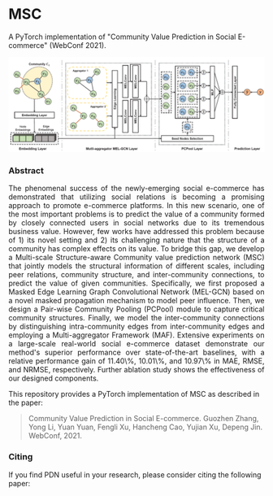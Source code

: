 MSC
============================================

 
A PyTorch implementation of "Community Value Prediction in Social E-commerce" (WebConf 2021).


<p align="center">
  <img width="1000" src="msc.png">
</p>

### Abstract

<p align="justify">
The phenomenal success of the newly-emerging social e-commerce has demonstrated that utilizing social relations is becoming a promising approach to promote e-commerce platforms. In this new scenario, one of the most important problems is to predict the value of a community formed by closely connected users in social networks due to its tremendous business value. However, few works have addressed this problem because of 1) its novel setting and 2) its challenging nature that the structure of a community has complex effects on its value. To bridge this gap, we develop a Multi-scale Structure-aware Community value prediction network (MSC) that jointly models the structural information of different scales, including peer relations, community structure, and inter-community connections, to predict the value of given communities. Specifically, we first proposed a Masked Edge Learning Graph Convolutional Network (MEL-GCN) based on a novel masked propagation mechanism to model peer influence. Then, we design a Pair-wise Community Pooling (PCPool) module to capture critical community structures. Finally, we model the inter-community connections by distinguishing intra-community edges from inter-community edges and employing a Multi-aggregator Framework (MAF). Extensive experiments on a large-scale real-world social e-commerce dataset demonstrate our method's superior performance over state-of-the-art baselines, with a relative performance gain of 11.40\%, 10.01\%, and 10.97\% in MAE, RMSE, and NRMSE, respectively. Further ablation study shows the effectiveness of our designed components.</p>

This repository provides a PyTorch implementation of MSC as described in the paper:

> Community Value Prediction in Social E-commerce.
> Guozhen Zhang, Yong Li, Yuan Yuan, Fengli Xu, Hancheng Cao, Yujian Xu, Depeng Jin.
> WebConf, 2021.


### Citing

If you find PDN useful in your research, please consider citing the following paper:
